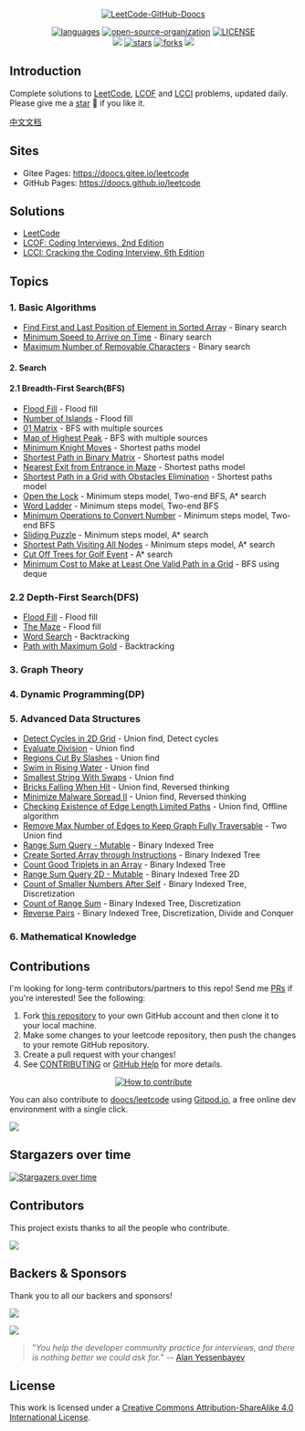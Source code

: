 <p align="center">
  <a href="https://github.com/doocs/leetcode"><img src="https://cdn.jsdelivr.net/gh/doocs/leetcode@main/images/leetcode-doocs.png" alt="LeetCode-GitHub-Doocs"></a>
</p>

<p align="center">
  <a href="https://github.com/doocs/leetcode"><img src="https://img.shields.io/badge/langs-Java%20%7C%20Python%20%7C%20C%2B%2B%20%7C%20JavaScript%20%7C%20Go%20%7C%20...-red?style=flat-square&color=42b883" alt="languages"></a>
  <a href="https://doocs.github.io/#/?id=how-to-join"><img src="https://img.shields.io/badge/organization-join%20us-42b883?style=flat-square" alt="open-source-organization"></a>
  <a href="https://github.com/doocs/leetcode/blob/main/LICENSE"><img src="https://img.shields.io/github/license/doocs/leetcode?color=42b883&style=flat-square" alt="LICENSE"></a><br>
  <a href="https://opencollective.com/doocs-leetcode/backers/badge.svg" alt="backers on Open Collective"><img src="https://img.shields.io/opencollective/backers/doocs-leetcode?color=42b883&style=flat-square&logo=open%20collective&logoColor=ffffff" /></a>
  <a href="https://github.com/doocs/leetcode/stargazers"><img src="https://img.shields.io/github/stars/doocs/leetcode?color=42b883&logo=github&style=flat-square" alt="stars"></a>
  <a href="https://github.com/doocs/leetcode/network/members"><img src="https://img.shields.io/github/forks/doocs/leetcode?color=42b883&logo=github&style=flat-square" alt="forks"></a>
  <a href="https://opencollective.com/doocs-leetcode/sponsors/badge.svg" alt="Sponsors on Open Collective"><img src="https://img.shields.io/opencollective/sponsors/doocs-leetcode?color=42b883&style=flat-square&logo=open%20collective&logoColor=ffffff" /></a>
</p>

## Introduction

Complete solutions to [LeetCode](https://leetcode.com/problemset/all/), [LCOF](https://leetcode-cn.com/problemset/lcof/) and [LCCI](https://leetcode-cn.com/problemset/lcci/) problems, updated daily. Please give me a [star](https://github.com/doocs/leetcode) 🌟 if you like it.

[中文文档](/README.md)

## Sites

-   Gitee Pages: https://doocs.gitee.io/leetcode
-   GitHub Pages: https://doocs.github.io/leetcode

## Solutions

-   [LeetCode](/solution/README_EN.md)
-   [LCOF: Coding Interviews, 2nd Edition](/lcof/README_EN.md)
-   [LCCI: Cracking the Coding Interview, 6th Edition](/lcci/README_EN.md)

## Topics

### 1. Basic Algorithms

-   [Find First and Last Position of Element in Sorted Array](/solution/0000-0099/0034.Find%20First%20and%20Last%20Position%20of%20Element%20in%20Sorted%20Array/README_EN.md) - Binary search
-   [Minimum Speed to Arrive on Time](/solution/1800-1899/1870.Minimum%20Speed%20to%20Arrive%20on%20Time/README_EN.md) - Binary search
-   [Maximum Number of Removable Characters](/solution/1800-1899/1898.Maximum%20Number%20of%20Removable%20Characters/README_EN.md) - Binary search

#### 2. Search

#### 2.1 Breadth-First Search(BFS)

-   [Flood Fill](/solution/0700-0799/0733.Flood%20Fill/README_EN.md) - Flood fill
-   [Number of Islands](/solution/0200-0299/0200.Number%20of%20Islands/README_EN.md) - Flood fill
-   [01 Matrix](/solution/0500-0599/0542.01%20Matrix/README_EN.md) - BFS with multiple sources
-   [Map of Highest Peak](/solution/1700-1799/1765.Map%20of%20Highest%20Peak/README_EN.md) - BFS with multiple sources
-   [Minimum Knight Moves](/solution/1100-1199/1197.Minimum%20Knight%20Moves/README_EN.md) - Shortest paths model
-   [Shortest Path in Binary Matrix](/solution/1000-1099/1091.Shortest%20Path%20in%20Binary%20Matrix/README_EN.md) - Shortest paths model
-   [Nearest Exit from Entrance in Maze](/solution/1900-1999/1926.Nearest%20Exit%20from%20Entrance%20in%20Maze/README_EN.md) - Shortest paths model
-   [Shortest Path in a Grid with Obstacles Elimination](/solution/1200-1299/1293.Shortest%20Path%20in%20a%20Grid%20with%20Obstacles%20Elimination/README_EN.md) - Shortest paths model
-   [Open the Lock](/solution/0700-0799/0752.Open%20the%20Lock/README_EN.md) - Minimum steps model, Two-end BFS, A\* search
-   [Word Ladder](/solution/0100-0199/0127.Word%20Ladder/README_EN.md) - Minimum steps model, Two-end BFS
-   [Minimum Operations to Convert Number](/solution/2000-2099/2059.Minimum%20Operations%20to%20Convert%20Number/README_EN.md) - Minimum steps model, Two-end BFS
-   [Sliding Puzzle](/solution/0700-0799/0773.Sliding%20Puzzle/README_EN.md) - Minimum steps model, A\* search
-   [Shortest Path Visiting All Nodes](/solution/0800-0899/0847.Shortest%20Path%20Visiting%20All%20Nodes/README_EN.md) - Minimum steps model, A\* search
-   [Cut Off Trees for Golf Event](/solution/0600-0699/0675.Cut%20Off%20Trees%20for%20Golf%20Event/README_EN.md) - A\* search
-   [Minimum Cost to Make at Least One Valid Path in a Grid](/solution/1300-1399/1368.Minimum%20Cost%20to%20Make%20at%20Least%20One%20Valid%20Path%20in%20a%20Grid/README_EN.md) - BFS using deque

### 2.2 Depth-First Search(DFS)

-   [Flood Fill](/solution/0700-0799/0733.Flood%20Fill/README_EN.md) - Flood fill
-   [The Maze](/solution/0400-0499/0490.The%20Maze/README_EN.md) - Flood fill
-   [Word Search](/solution/0000-0099/0079.Word%20Search/README_EN.md) - Backtracking
-   [Path with Maximum Gold](/solution/1200-1299/1219.Path%20with%20Maximum%20Gold/README_EN.md) - Backtracking

### 3. Graph Theory

### 4. Dynamic Programming(DP)

### 5. Advanced Data Structures

-   [Detect Cycles in 2D Grid](/solution/1500-1599/1559.Detect%20Cycles%20in%202D%20Grid/README_EN.md) - Union find, Detect cycles
-   [Evaluate Division](/solution/0300-0399/0399.Evaluate%20Division/README_EN.md) - Union find
-   [Regions Cut By Slashes](/solution/0900-0999/0959.Regions%20Cut%20By%20Slashes/README_EN.md) - Union find
-   [Swim in Rising Water](/solution/0700-0799/0778.Swim%20in%20Rising%20Water/README_EN.md) - Union find
-   [Smallest String With Swaps](/solution/1200-1299/1202.Smallest%20String%20With%20Swaps/README_EN.md) - Union find
-   [Bricks Falling When Hit](/solution/0800-0899/0803.Bricks%20Falling%20When%20Hit/README_EN.md) - Union find, Reversed thinking
-   [Minimize Malware Spread II](/solution/0900-0999/0928.Minimize%20Malware%20Spread%20II/README_EN.md) - Union find, Reversed thinking
-   [Checking Existence of Edge Length Limited Paths](/solution/1600-1699/1697.Checking%20Existence%20of%20Edge%20Length%20Limited%20Paths/README_EN.md) - Union find, Offline algorithm
-   [Remove Max Number of Edges to Keep Graph Fully Traversable](/solution/1500-1599/1579.Remove%20Max%20Number%20of%20Edges%20to%20Keep%20Graph%20Fully%20Traversable/README_EN.md) - Two Union find
-   [Range Sum Query - Mutable](/solution/0300-0399/0307.Range%20Sum%20Query%20-%20Mutable/README_EN.md) - Binary Indexed Tree
-   [Create Sorted Array through Instructions](/solution/1600-1699/1649.Create%20Sorted%20Array%20through%20Instructions/README_EN.md) - Binary Indexed Tree
-   [Count Good Triplets in an Array](/solution/2100-2199/2179.Count%20Good%20Triplets%20in%20an%20Array/README_EN.md) - Binary Indexed Tree
-   [Range Sum Query 2D - Mutable](/solution/0300-0399/0308.Range%20Sum%20Query%202D%20-%20Mutable/README_EN.md) - Binary Indexed Tree 2D
-   [Count of Smaller Numbers After Self](/solution/0300-0399/0315.Count%20of%20Smaller%20Numbers%20After%20Self/README_EN.md) - Binary Indexed Tree, Discretization
-   [Count of Range Sum](/solution/0300-0399/0327.Count%20of%20Range%20Sum/README_EN.md) - Binary Indexed Tree, Discretization
-   [Reverse Pairs](/solution/0400-0499/0493.Reverse%20Pairs/README_EN.md) - Binary Indexed Tree, Discretization, Divide and Conquer

### 6. Mathematical Knowledge

## Contributions

I'm looking for long-term contributors/partners to this repo! Send me [PRs](https://github.com/doocs/leetcode/pulls) if you're interested! See the following:

1. Fork [this repository](https://github.com/doocs/leetcode) to your own GitHub account and then clone it to your local machine.
1. Make some changes to your leetcode repository, then push the changes to your remote GitHub repository.
1. Create a pull request with your changes!
1. See [CONTRIBUTING](https://github.com/doocs/.github/blob/main/CONTRIBUTING.md) or [GitHub Help](https://help.github.com/en) for more details.

<p align="center">
  <a href="https://github.com/doocs/leetcode"><img src="https://cdn.jsdelivr.net/gh/doocs/leetcode@main/images/how-to-contribute.png" alt="How to contribute"></a>
</p>

You can also contribute to [doocs/leetcode](https://github.com/doocs/leetcode) using [Gitpod.io](https://www.gitpod.io), a free online dev environment with a single click.

<a href="https://gitpod.io/#https://github.com/doocs/leetcode" target="_blank" alt="Open in Gitpod"><img src="https://gitpod.io/button/open-in-gitpod.svg"></a>

## Stargazers over time

<a href="https://github.com/doocs/leetcode/stargazers" target="_blank"><img src="https://cdn.jsdelivr.net/gh/doocs/leetcode@main/images/starcharts.svg" alt="Stargazers over time" /></a>

## Contributors

This project exists thanks to all the people who contribute.

<a href="https://github.com/doocs/leetcode/graphs/contributors" target="_blank"><img src="https://cdn.jsdelivr.net/gh/doocs/leetcode@main/images/contributors.svg" /></a>

## Backers & Sponsors

Thank you to all our backers and sponsors!

<a href="https://opencollective.com/doocs-leetcode/backers.svg?width=890" target="_blank"><img src="https://opencollective.com/doocs-leetcode/backers.svg?width=890"></a>

<a href="https://opencollective.com/doocs-leetcode/sponsors.svg?width=890" target="_blank"><img src="https://opencollective.com/doocs-leetcode/sponsors.svg?width=890"></a>

> "_You help the developer community practice for interviews, and there is nothing better we could ask for._" -- [Alan Yessenbayev](https://opencollective.com/alan-yessenbayev)

## License

This work is licensed under a <a rel="license" href="http://creativecommons.org/licenses/by-sa/4.0/">Creative Commons Attribution-ShareAlike 4.0 International License</a>.
